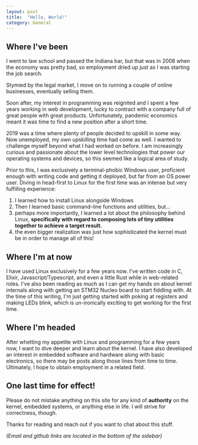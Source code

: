 ```yaml
---
layout: post
title:  "Hello, World!"
category: General
---
```


## Where I've been

I went to law school and passed the Indiana bar, but that was in 2008 when the economy was pretty bad, so employment dried up just as I was starting the job search. 

Stymied by the legal market, I move on to running a couple of online businesses, eventually selling them. 

Soon after, my interest in programming was reignited and I spent a few years working in web development, lucky to contract with a company full of great people with great products. Unfortunately, pandemic economics meant it was time to find a new position after a short time. 

2019 was a time where plenty of people decided to upskill in some way. Now unemployed, my own upskilling time had come as well. I wanted to challenge myself beyond what I had worked on before. I am increasingly curious and passionate about the lower level technologies that power our operating systems and devices, so this seemed like a logical area of study.

Prior to this, I was exclusively a terminal-phobic Windows user, proficient enough with writing code and getting it deployed, but far from an OS power user. Diving in head-first to Linux for the first time was an intense but very fulfilling experience:

1. I learned how to install Linux alongside Windows
2. Then I learned basic command-line functions and utilities, but...
3. perhaps more importantly, I learned a lot about the philosophy behind Linux, **specifically with regard to composing lots of tiny utilities together to achieve a target result.**
4. the even bigger realization was just how sophisticated the kernel must be in order to manage all of this!

## Where I'm at now

I have used Linux exclusively for a few years now. I've written code in C, Elixir, Javascript/Typescript, and even a little Rust while in web-related roles. I've also been reading as much as I can get my hands on about kernel internals along with getting an STM32 Nucleo board to start fiddling with. At the time of this writing, I'm just getting started with poking at registers and making LEDs blink, which is un-ironically exciting to get working for the first time.

## Where I'm headed

After whetting my appetite with Linux and programming for a few years now, I want to dive deeper and learn about the kernel. I have also developed an interest in embedded software and hardware along with basic electronics, so there may be posts along those lines from time to time. Ultimately, I hope to obtain employment in a related field.

## One last time for effect!

Please do not mistake anything on this site for any kind of **authority** on the kernel, embedded systems, or anything else in life. I will strive for correctness, though.

Thanks for reading and reach out if you want to chat about this stuff. 

*(Email and github links are located in the bottom of the sidebar)*
